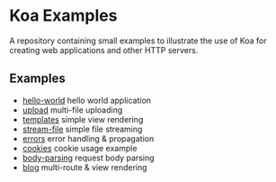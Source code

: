 # Koa Examples

  A repository containing small examples to illustrate the use of Koa
  for creating web applications and other HTTP servers.

## Examples

 - [hello-world](https://github.com/koajs/examples/tree/master/hello-world) hello world application
 - [upload](https://github.com/koajs/examples/tree/master/upload) multi-file uploading
 - [templates](https://github.com/koajs/examples/tree/master/templates) simple view rendering
 - [stream-file](https://github.com/koajs/examples/tree/master/stream-file) simple file streaming
 - [errors](https://github.com/koajs/examples/tree/master/errors) error handling & propagation
 - [cookies](https://github.com/koajs/examples/tree/master/cookies) cookie usage example
 - [body-parsing](https://github.com/koajs/examples/tree/master/body-parsing) request body parsing
 - [blog](https://github.com/koajs/examples/tree/master/blog) multi-route & view rendering
